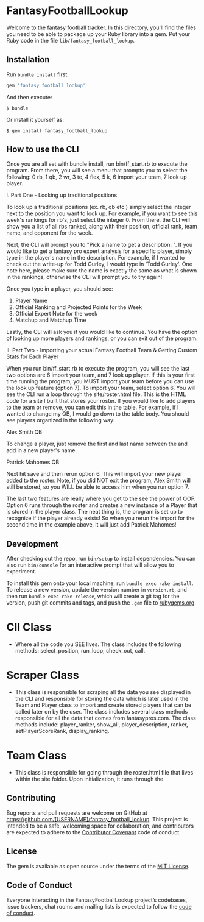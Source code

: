 # FantasyFootballLookup

Welcome to the fantasy football tracker. In this directory, you'll find the files you need to be able to package up your Ruby library into a gem. Put your Ruby code in the file `lib/fantasy_football_lookup`.

## Installation

Run `bundle install` first.

```ruby
gem 'fantasy_football_lookup'
```

And then execute:

    $ bundle

Or install it yourself as:

    $ gem install fantasy_football_lookup

## How to use the CLI

Once you are all set with bundle install, run bin/ff_start.rb to execute the program. From there, you will see a menu that prompts you to select the following: 0 rb, 1 qb, 2 wr, 3 te, 4 flex, 5 k, 6 import your team, 7 look up player.

I. Part One - Looking up traditional positions

To look up a traditional positions (ex. rb, qb etc.) simply select the integer next to the position you want to look up. For example, if you want to see this week's rankings for rb's, just select the integer 0. From there, the CLI  will show you a list of all rbs ranked, along with their position, official rank, team name, and opponent for the week.

Next, the CLI will prompt you to "Pick a name to get a description: ". If you would like to get a fantasy pro expert analysis for a specific player, simply type in the player's name in the description. For example, if I wanted to check out the write-up for Todd Gurley, I would type in 'Todd Gurley'. One note here, please make sure the name is exactly the same as what is shown in the rankings, otherwise the CLI will prompt you to try again!

Once you type in a player, you should see:
1) Player Name
2) Official Ranking and Projected Points for the Week
3) Official Expert Note for the week
4) Matchup and Matchup Time

Lastly, the CLI will ask you if you would like to continue. You have the option of looking up more players and rankings, or you can exit out of the program.

II. Part Two - Importing your actual Fantasy Football Team & Getting Custom Stats for Each Player

When you run bin/ff_start.rb to execute the program, you will see the last two options are 6 import your team, and 7 look up player. If this is your first time running the program, you MUST import your team before you can use the look up feature (option 7). To import your team, select option 6. You will see the CLI run a loop through the site/roster.html file. This is the HTML code for a site I built that stores your roster. If you would like to add players to the team or remove, you can edit this in the table. For example, if I wanted to change my QB, I would go down to the table body. You should see players organized in the following way:

<tr>
  <td> Alex</td>
  <td> Smith</td>
  <td> QB</td>
</tr>

To change a player, just remove the first and last name between the <td> and add in a new player's name.

<tr>
  <td> Patrick </td>
  <td> Mahomes </td>
  <td> QB</td>
</tr>

Next hit save and then rerun option 6. This will import your new player added to the roster. Note, if you did NOT exit the program, Alex Smith will still be stored, so you WILL be able to access him when you run option 7.

The last two features are really where you get to the see the power of OOP. Option 6 runs through the roster and creates a new instance of a Player that is stored in the player class. The neat thing is, the program is set up to recognize if the player already exists! So when you rerun the import for the second time in the example above, it will just add Patrick Mahomes!

## Development

After checking out the repo, run `bin/setup` to install dependencies. You can also run `bin/console` for an interactive prompt that will allow you to experiment.

To install this gem onto your local machine, run `bundle exec rake install`. To release a new version, update the version number in `version.rb`, and then run `bundle exec rake release`, which will create a git tag for the version, push git commits and tags, and push the `.gem` file to [rubygems.org](https://rubygems.org).

# ClI Class
  - Where all the code you SEE lives. The class includes the following methods: select_position, run_loop, check_out, call.

# Scraper Class
 - This class is responsible for scraping all the data you see displayed in the CLI and responsible for storing the data which is later used in the Team and Player class to import and create stored players that can be called later on by the user. The class includes several class methods responsible for all the data that comes from fantasypros.com. The class methods include:  player_ranker, show_all, player_description, ranker, setPlayerScoreRank, display_ranking.

 # Team Class
 - This class is responsible for going through the roster.html file that lives within the site folder. Upon initialization, it runs through the

## Contributing

Bug reports and pull requests are welcome on GitHub at https://github.com/[USERNAME]/fantasy_football_lookup. This project is intended to be a safe, welcoming space for collaboration, and contributors are expected to adhere to the [Contributor Covenant](http://contributor-covenant.org) code of conduct.

## License

The gem is available as open source under the terms of the [MIT License](https://opensource.org/licenses/MIT).

## Code of Conduct

Everyone interacting in the FantasyFootballLookup project’s codebases, issue trackers, chat rooms and mailing lists is expected to follow the [code of conduct](https://github.com/[USERNAME]/fantasy_football_lookup/blob/master/CODE_OF_CONDUCT.md).
